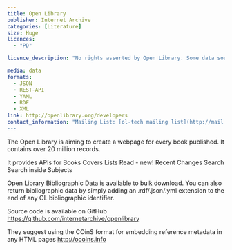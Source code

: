 ```yaml
---
title: Open Library
publisher: Internet Archive
categories: [Literature]
size: Huge
licences: 
  - "PD"

licence_description: "No rights asserted by Open Library. Some data sources may have underlying rights."

media: data
formats: 
  - JSON
  - REST-API
  - YAML
  - RDF
  - XML
link: http://openlibrary.org/developers
contact_information: "Mailing List: [ol-tech mailing list](http://mail.archive.org/cgi-bin/mailman/listinfo/ol-tech)
---
```


The Open Library is aiming to create a webpage for every book published. It contains over 20 million records.

It provides APIs for
Books
Covers
Lists 
Read - new!
Recent Changes
Search
Search inside
Subjects

Open Library Bibliographic Data is available to bulk download. You can also return bibliographic data by simply adding an .rdf/.json/.yml extension to the end of any OL bibliographic identifier.

Source code is available on GitHub https://github.com/internetarchive/openlibrary

They suggest using the COinS format for embedding reference metadata in any HTML pages
http://ocoins.info